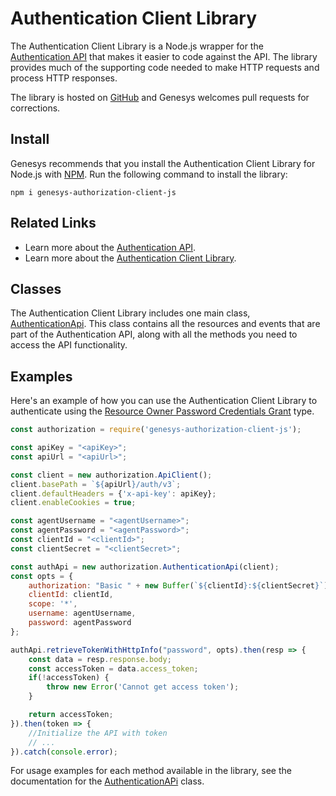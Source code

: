 # Authentication Client Library

The Authentication Client Library is a Node.js wrapper for the [Authentication API](https://developer.genhtcc.com/api/reference/authentication/) that makes it easier to code against the API. The library provides much of the supporting code needed to make HTTP requests and process HTTP responses.

The library is hosted on [GitHub](https://github.com/GenesysPureEngage/authentication-client-js) and Genesys welcomes pull requests for corrections.

## Install

Genesys recommends that you install the Authentication Client Library for Node.js with [NPM](https://npmjs.org/). Run the following command to install the library:

```
npm i genesys-authorization-client-js
```

## Related Links

* Learn more about the [Authentication API](https://developer.genhtcc.com/api/reference/authentication/).
* Learn more about the [Authentication Client Library](https://developer.genhtcc.com/api/client-libraries/authentication/).

## Classes

The Authentication Client Library includes one main class, [AuthenticationApi](https://developer.genhtcc.com/api/client-libraries/authentication/js/AuthenticationApi/index.html). This class contains all the resources and events that are part of the Authentication API, along with all the methods you need to access the API functionality.

## Examples

Here's an example of how you can use the Authentication Client Library to authenticate using the [Resource Owner Password Credentials Grant](https://tools.ietf.org/html/rfc6749#section-4.3) type.

``` javascript
const authorization = require('genesys-authorization-client-js');

const apiKey = "<apiKey>";
const apiUrl = "<apiUrl>";

const client = new authorization.ApiClient();
client.basePath = `${apiUrl}/auth/v3`;
client.defaultHeaders = {'x-api-key': apiKey};
client.enableCookies = true;

const agentUsername = "<agentUsername>";
const agentPassword = "<agentPassword>";
const clientId = "<clientId>";
const clientSecret = "<clientSecret>";

const authApi = new authorization.AuthenticationApi(client);
const opts = {
    authorization: "Basic " + new Buffer(`${clientId}:${clientSecret}`).toString("base64"),
    clientId: clientId,
    scope: '*',
    username: agentUsername,
    password: agentPassword
};

authApi.retrieveTokenWithHttpInfo("password", opts).then(resp => {
    const data = resp.response.body;
    const accessToken = data.access_token;
    if(!accessToken) {
        throw new Error('Cannot get access token');
    }

    return accessToken;
}).then(token => {
    //Initialize the API with token
    // ...
}).catch(console.error);
```

For usage examples for each method available in the library, see the documentation for the [AuthenticationAPi](https://developer.genhtcc.com/api/client-libraries/authentication/js/AuthenticationApi/index.html) class.